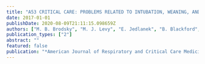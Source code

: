 ```yaml
---
title: "A53 CRITICAL CARE: PROBLEMS RELATED TO INTUBATION, WEANING, AND EXTUBATION: Laryngeal And Upper Airway Symptoms And Injury Following Endotracheal Intubation: A Systematic Review"
date: 2017-01-01
publishDate: 2020-08-09T21:11:15.098659Z
authors: ["M. B. Brodsky", "M. J. Levy", "E. Jedlanek", "B. Blackford", "C. Price", "A. T. Hillel", "S. R. Best", "L. M. Akst"]
publication_types: ["2"]
abstract: ""
featured: false
publication: "*American Journal of Respiratory and Critical Care Medicine*"
---
```


